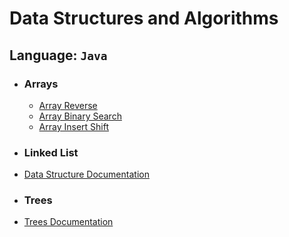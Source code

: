 # Data Structures and Algorithms

## Language: `Java`

* ### Arrays
    - [Array Reverse](array-reverse/README.md)
    - [Array Binary Search](array-binary-search/README.md)
    - [Array Insert Shift](array-insert-shift/README.md)

* ### Linked List
* [Data Structure Documentation ](./linked-list/README.md)
* ### Trees
* [Trees Documentation ](./trees/README.md)

